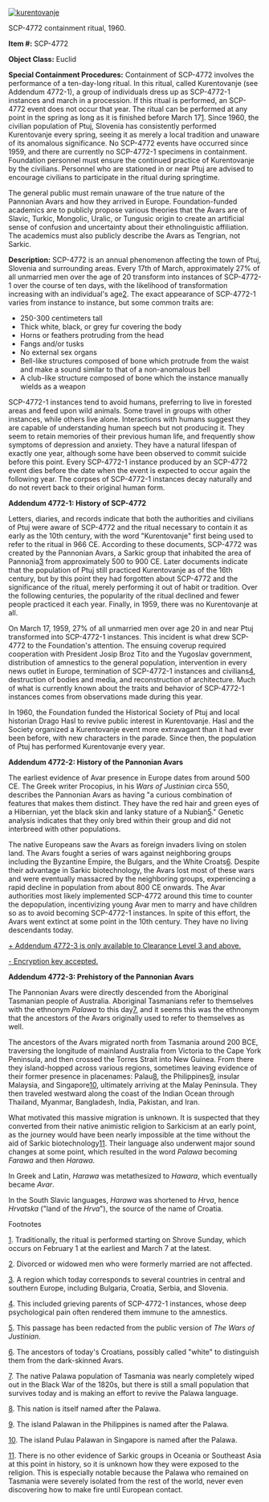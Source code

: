 [![kurentovanje](http://scp-wiki.wdfiles.com/local--resized-images/scp-4772/kurentovanje/medium.jpg)](http://scp-wiki.wdfiles.com/local--files/scp-4772/kurentovanje)

SCP-4772 containment ritual, 1960.

**Item #:** SCP-4772

**Object Class:** Euclid

**Special Containment Procedures:** Containment of SCP-4772 involves the performance of a ten-day-long ritual. In this ritual, called Kurentovanje (see Addendum 4772-1), a group of individuals dress up as SCP-4772-1 instances and march in a procession. If this ritual is performed, an SCP-4772 event does not occur that year. The ritual can be performed at any point in the spring as long as it is finished before March 17[1](javascript:;). Since 1960, the civilian population of Ptuj, Slovenia has consistently performed Kurentovanje every spring, seeing it as merely a local tradition and unaware of its anomalous significance. No SCP-4772 events have occurred since 1959, and there are currently no SCP-4772-1 specimens in containment. Foundation personnel must ensure the continued practice of Kurentovanje by the civilians. Personnel who are stationed in or near Ptuj are advised to encourage civilians to participate in the ritual during springtime.

The general public must remain unaware of the true nature of the Pannonian Avars and how they arrived in Europe. Foundation-funded academics are to publicly propose various theories that the Avars are of Slavic, Turkic, Mongolic, Uralic, or Tungusic origin to create an artificial sense of confusion and uncertainty about their ethnolinguistic affiliation. The academics must also publicly describe the Avars as Tengrian, not Sarkic.

**Description:** SCP-4772 is an annual phenomenon affecting the town of Ptuj, Slovenia and surrounding areas. Every 17th of March, approximately 27% of all unmarried men over the age of 20 transform into instances of SCP-4772-1 over the course of ten days, with the likelihood of transformation increasing with an individual's age[2](javascript:;). The exact appearance of SCP-4772-1 varies from instance to instance, but some common traits are:

*   250-300 centimeters tall
*   Thick white, black, or grey fur covering the body
*   Horns or feathers protruding from the head
*   Fangs and/or tusks
*   No external sex organs
*   Bell-like structures composed of bone which protrude from the waist and make a sound similar to that of a non-anomalous bell
*   A club-like structure composed of bone which the instance manually wields as a weapon

SCP-4772-1 instances tend to avoid humans, preferring to live in forested areas and feed upon wild animals. Some travel in groups with other instances, while others live alone. Interactions with humans suggest they are capable of understanding human speech but not producing it. They seem to retain memories of their previous human life, and frequently show symptoms of depression and anxiety. They have a natural lifespan of exactly one year, although some have been observed to commit suicide before this point. Every SCP-4772-1 instance produced by an SCP-4772 event dies before the date when the event is expected to occur again the following year. The corpses of SCP-4772-1 instances decay naturally and do not revert back to their original human form.

**Addendum 4772-1: History of SCP-4772**

Letters, diaries, and records indicate that both the authorities and civilians of Ptuj were aware of SCP-4772 and the ritual necessary to contain it as early as the 10th century, with the word "Kurentovanje" first being used to refer to the ritual in 966 CE. According to these documents, SCP-4772 was created by the Pannonian Avars, a Sarkic group that inhabited the area of Pannonia[3](javascript:;) from approximately 500 to 900 CE. Later documents indicate that the population of Ptuj still practiced Kurentovanje as of the 16th century, but by this point they had forgotten about SCP-4772 and the significance of the ritual, merely performing it out of habit or tradition. Over the following centuries, the popularity of the ritual declined and fewer people practiced it each year. Finally, in 1959, there was no Kurentovanje at all.

On March 17, 1959, 27% of all unmarried men over age 20 in and near Ptuj transformed into SCP-4772-1 instances. This incident is what drew SCP-4772 to the Foundation's attention. The ensuing coverup required cooperation with President Josip Broz Tito and the Yugoslav government, distribution of amnestics to the general population, intervention in every news outlet in Europe, termination of SCP-4772-1 instances and civilians[4](javascript:;), destruction of bodies and media, and reconstruction of architecture. Much of what is currently known about the traits and behavior of SCP-4772-1 instances comes from observations made during this year.

In 1960, the Foundation funded the Historical Society of Ptuj and local historian Drago Hasl to revive public interest in Kurentovanje. Hasl and the Society organized a Kurentovanje event more extravagant than it had ever been before, with new characters in the parade. Since then, the population of Ptuj has performed Kurentovanje every year.

**Addendum 4772-2: History of the Pannonian Avars**

The earliest evidence of Avar presence in Europe dates from around 500 CE. The Greek writer Procopius, in his _Wars of Justinian_ circa 550, describes the Pannonian Avars as having "a curious combination of features that makes them distinct. They have the red hair and green eyes of a Hibernian, yet the black skin and lanky stature of a Nubian[5](javascript:;)." Genetic analysis indicates that they only bred within their group and did not interbreed with other populations.

The native Europeans saw the Avars as foreign invaders living on stolen land. The Avars fought a series of wars against neighboring groups including the Byzantine Empire, the Bulgars, and the White Croats[6](javascript:;). Despite their advantage in Sarkic biotechnology, the Avars lost most of these wars and were eventually massacred by the neighboring groups, experiencing a rapid decline in population from about 800 CE onwards. The Avar authorities most likely implemented SCP-4772 around this time to counter the depopulation, incentivizing young Avar men to marry and have children so as to avoid becoming SCP-4772-1 instances. In spite of this effort, the Avars went extinct at some point in the 10th century. They have no living descendants today.

[+ Addendum 4772-3 is only available to Clearance Level 3 and above.](javascript:;)

[\- Encryption key accepted.](javascript:;)

**Addendum 4772-3: Prehistory of the Pannonian Avars**

The Pannonian Avars were directly descended from the Aboriginal Tasmanian people of Australia. Aboriginal Tasmanians refer to themselves with the ethnonym _Palawa_ to this day[7](javascript:;), and it seems this was the ethnonym that the ancestors of the Avars originally used to refer to themselves as well.

The ancestors of the Avars migrated north from Tasmania around 200 BCE, traversing the longitude of mainland Australia from Victoria to the Cape York Peninsula, and then crossed the Torres Strait into New Guinea. From there they island-hopped across various regions, sometimes leaving evidence of their former presence in placenames: Palau[8](javascript:;), the Philippines[9](javascript:;), insular Malaysia, and Singapore[10](javascript:;), ultimately arriving at the Malay Peninsula. They then traveled westward along the coast of the Indian Ocean through Thailand, Myanmar, Bangladesh, India, Pakistan, and Iran.

What motivated this massive migration is unknown. It is suspected that they converted from their native animistic religion to Sarkicism at an early point, as the journey would have been nearly impossible at the time without the aid of Sarkic biotechnology[11](javascript:;). Their language also underwent major sound changes at some point, which resulted in the word _Palawa_ becoming _Farawa_ and then _Harawa_.

In Greek and Latin, _Harawa_ was metathesized to _Hawara_, which eventually became _Avar_.

In the South Slavic languages, _Harawa_ was shortened to _Hrva_, hence _Hrvatska_ ("land of the _Hrva_"), the source of the name of Croatia.

Footnotes

[1](javascript:;). Traditionally, the ritual is performed starting on Shrove Sunday, which occurs on February 1 at the earliest and March 7 at the latest.

[2](javascript:;). Divorced or widowed men who were formerly married are not affected.

[3](javascript:;). A region which today corresponds to several countries in central and southern Europe, including Bulgaria, Croatia, Serbia, and Slovenia.

[4](javascript:;). This included grieving parents of SCP-4772-1 instances, whose deep psychological pain often rendered them immune to the amnestics.

[5](javascript:;). This passage has been redacted from the public version of _The Wars of Justinian_.

[6](javascript:;). The ancestors of today's Croatians, possibly called "white" to distinguish them from the dark-skinned Avars.

[7](javascript:;). The native Palawa population of Tasmania was nearly completely wiped out in the Black War of the 1820s, but there is still a small population that survives today and is making an effort to revive the Palawa language.

[8](javascript:;). This nation is itself named after the Palawa.

[9](javascript:;). The island Palawan in the Philippines is named after the Palawa.

[10](javascript:;). The island Pulau Palawan in Singapore is named after the Palawa.

[11](javascript:;). There is no other evidence of Sarkic groups in Oceania or Southeast Asia at this point in history, so it is unknown how they were exposed to the religion. This is especially notable because the Palawa who remained on Tasmania were severely isolated from the rest of the world, never even discovering how to make fire until European contact.